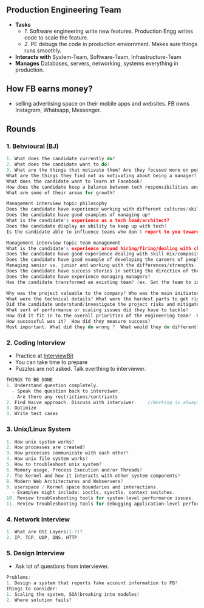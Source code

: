 ## Production Engineering Team
- **Tasks**
  - *1.* Software engineering write new features. Production Engg writes code to scale the feature. 
  - *2.* PE debugs the code in production enviornment. Makes sure things runs smoothly. 
- **Interacts with** System-Team, Software-Team, Infrastructure-Team
- **Manages** Databases, servers, networking, systems everything in production.

## How FB earns money?
- selling advertising space on their mobile apps and websites. FB owns Instagram, Whatsapp, Messenger.
 
 ## Rounds
 ### 1. Behvioural (BJ)
 ```c
1. What does the candidate currently do?
2. What does the candidate want to do?
3. What are the things that motivate them? Are they focused more on people or technologies?
What are the things they find not as motivating about being a manager?
What does the candidate want to learn at Facebook?
How does the candidate keep a balance between tech responsibilities and people management responsibilities?
What are some of their areas for growth?

Management interview topic philosophy
Does the candidate have experience working with different cultures/skill levels?
Does the candidate have good examples of managing up?
What is the candidate's experience as a tech lead/architect?
Does the candidate display an ability to keep up with tech?
Is the candidate able to influence teams who don't report to you towards a common goal?

Management interview topic team management
What is the candidate's experience around hiring/firing/dealing with changes?
Does the candidate have good experience dealing with skill mix/composition of team?
Does the candidate have good example of developing the careers of people on their team?
Managing senior vs. junior and working with the differences/strengths.
Does the candidate have success stories in setting the direction of their team?
Does the candidate have experience managing managers?
Has the candidate transformed an existing team? (ex. Get the team to interview/hire people who are unlike themselves)

Why was the project valuable to the company? Who was the main initiator for the project? What was the role of the manager candidate in said project?
What were the technical details? What were the hardest parts to get right? Why did they make the choices they did? What part of the system was the manager and his/her team responsible for?
Did the candidate understand/investigate the project risks and mitigate them? Was there a plan B?
What sort of performance or scaling issues did they have to tackle?
How did it fit in to the overall priorities of the engineering team?  How did they convince the naysayers ?
How successful was it?  How did they measure success?
Most important: What did they do wrong ?  What would they do differently if they had to do the same project again.
```
### 2. Coding Interview
- Practice at [InterviewBit](https://www.interviewbit.com/)
- You can take time to prepare
- Puzzles are not asked. Talk everthing to interviewer.
```c
THINGS TO BE DONE
1. Understand question completely. 
  - Speak the question back to interviwer.
  - Are there any restrictions/contriants
2. Find Naive approach. Discuss with interviwer.    //Working is always better than Perfact
3. Optimize
4. Write test cases
```
### 3. Unix/Linux System
```c
1. How unix system works?
2. How processes are created?
3. How processes communicate with each other?
4. How unix file system works?
5. How to troubleshoot unix system?
6. Memory usage, Process Execution and/or Threads?
7. The kernel and how it interacts with other system components?
8. Modern Web Architectures and Webservers?
9. userspace / Kernel space boundaries and interactions.
  - Examples might include: ioctls, sysctls, context switches.
10. Review troubleshooting tools for system-level performance issues.
11. Review troubleshooting tools for debugging application-level performance issues or bugs.  
```
### 4. Network Interview
```c
1. What are OSI Layers(1-7)?
2. IP, TCP, UDP, DNS, HTTP
```
### 5. Design Interview
- Ask lot of questions from interviewer.
```c
Problems:
1. Design a system that reports fake account information to FB?
Things to consider:
1. Scaling the system, SOA(breaking into modules)
2. Where solution fails?
```
